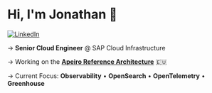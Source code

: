 # Hi, I'm Jonathan 👋  

[![LinkedIn](https://img.shields.io/badge/LinkedIn-jonathan-blue?style=flat-square&logo=linkedin)](https://www.linkedin.com/in/...)

→ **Senior Cloud Engineer** @ SAP Cloud Infrastructure

→ Working on the **[Apeiro Reference Architecture](https://apeirora.eu/)** 🇪🇺

→ Current Focus: **Observability** • **OpenSearch** • **OpenTelemetry** • **Greenhouse**
